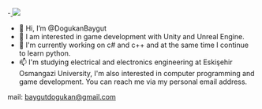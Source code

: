 -<a href="https://github.com/deadly">
  <img src="https://komarev.com/ghpvc/?username=DogukanBaygut&color=blueviolet" />
</a>
-  👋 Hi, I’m @DogukanBaygut
- 👀 I am interested in game development with Unity and Unreal Engine.
- 🌱 I'm currently working on c# and c++ and at the same time I continue to learn python.
- 📫 I'm studying electrical and electronics engineering at Eskişehir Osmangazi University, I'm also interested in computer programming and game development. You can reach me via my personal email address.

mail: baygutdogukan@gmail.com

<!---
DogukanBaygut/DogukanBaygut is a ✨ special ✨ repository because its `README.md` (this file) appears on your GitHub profile.
You can click the Preview link to take a look at your changes.
--->
